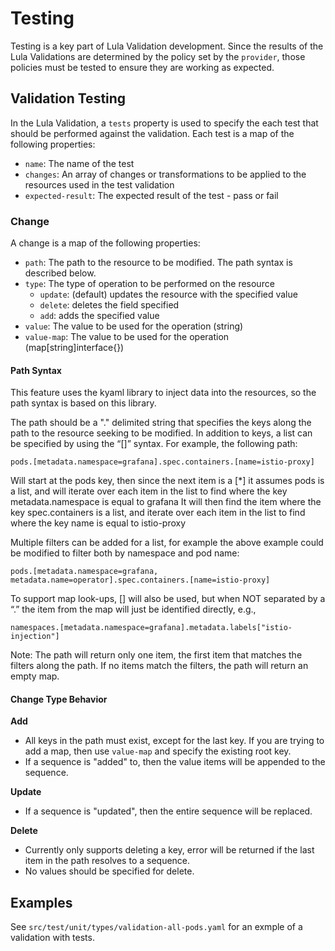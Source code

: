 # Testing

Testing is a key part of Lula Validation development. Since the results of the Lula Validations are determined by the policy set by the `provider`, those policies must be tested to ensure they are working as expected.

## Validation Testing

In the Lula Validation, a `tests` property is used to specify the each test that should be performed against the validation. Each test is a map of the following properties:

- `name`: The name of the test
- `changes`: An array of changes or transformations to be applied to the resources used in the test validation
- `expected-result`: The expected result of the test - pass or fail

### Change

A change is a map of the following properties:

- `path`: The path to the resource to be modified. The path syntax is described below.
- `type`: The type of operation to be performed on the resource
    - `update`: (default) updates the resource with the specified value
    - `delete`: deletes the field specified
    - `add`: adds the specified value
- `value`: The value to be used for the operation (string)
- `value-map`: The value to be used for the operation (map[string]interface{})

#### Path Syntax

This feature uses the kyaml library to inject data into the resources, so the path syntax is based on this library. 

The path should be a "." delimited string that specifies the keys along the path to the resource seeking to be modified. In addition to keys, a list can be specified by using the “[]” syntax. For example, the following path:

```
pods.[metadata.namespace=grafana].spec.containers.[name=istio-proxy]
```

Will start at the pods key, then since the next item is a [*] it assumes pods is a list, and will iterate over each item in the list to find where the key metadata.namespace is equal to grafana  It will then find the item where the key spec.containers is a list, and iterate over each item in the list to find where the key name is equal to istio-proxy 

Multiple filters can be added for a list, for example the above example could be modified to filter both by namespace and pod name:

```
pods.[metadata.namespace=grafana, metadata.name=operator].spec.containers.[name=istio-proxy]
```

To support map look-ups, [] will also be used, but when NOT separated by a “.” the item from the map will just be identified directly, e.g.,

```
namespaces.[metadata.namespace=grafana].metadata.labels["istio-injection"]
```

Note: The path will return only one item, the first item that matches the filters along the path. If no items match the filters, the path will return an empty map.

#### Change Type Behavior

**Add**
* All keys in the path must exist, except for the last key. If you are trying to add a map, then use `value-map` and specify the existing root key.
* If a sequence is "added" to, then the value items will be appended to the sequence.

**Update**
* If a sequence is "updated", then the entire sequence will be replaced.

**Delete**
* Currently only supports deleting a key, error will be returned if the last item in the path resolves to a sequence.
* No values should be specified for delete.

## Examples
See `src/test/unit/types/validation-all-pods.yaml` for an exmple of a validation with tests.
